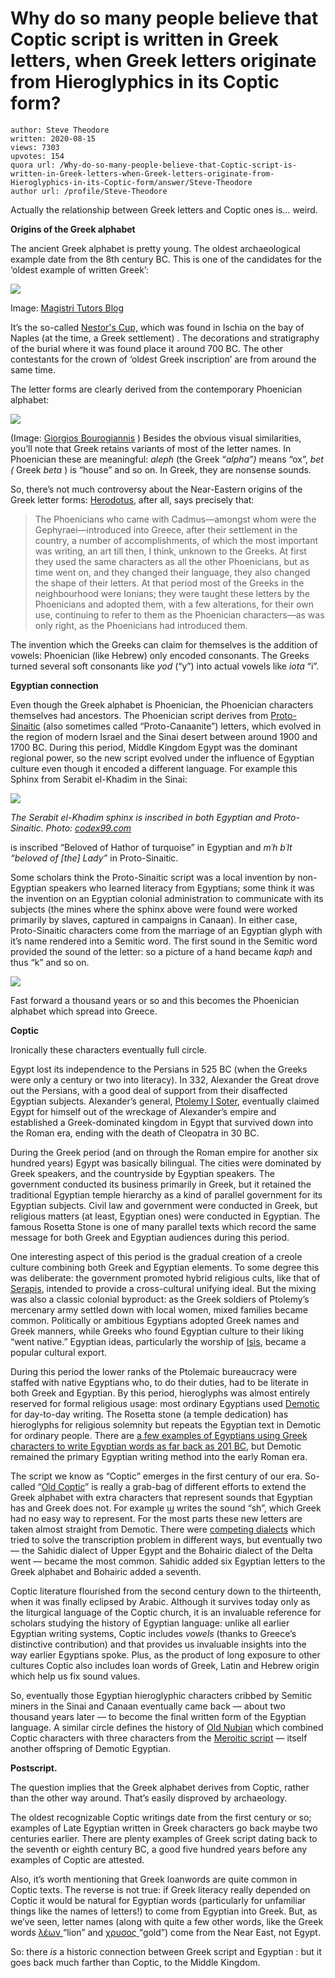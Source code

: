 # Why do so many people believe that Coptic script is written in Greek letters, when Greek letters originate from Hieroglyphics in its Coptic form?

	author: Steve Theodore
	written: 2020-08-15
	views: 7303
	upvotes: 154
	quora url: /Why-do-so-many-people-believe-that-Coptic-script-is-written-in-Greek-letters-when-Greek-letters-originate-from-Hieroglyphics-in-its-Coptic-form/answer/Steve-Theodore
	author url: /profile/Steve-Theodore


Actually the relationship between Greek letters and Coptic ones is… weird.

__Origins of the Greek alphabet__ 

The ancient Greek alphabet is pretty young. The oldest archaeological example date from the 8th century BC. This is one of the candidates for the ‘oldest example of written Greek’:

![](https://qph.fs.quoracdn.net/main-qimg-295102b0ef32a4bdd575e41a40a932e6)

Image: [Magistri Tutors Blog](http://blog.magistritutors.com/2018/09/05/the-artifacts-of-schliemann-nestors-cup/)

It’s the so-called [Nestor's Cup,](https://en.wikipedia.org/wiki/Nestor%27s_Cup_(Pithekoussai)) which was found in Ischia on the bay of Naples (at the time, a Greek settlement) . The decorations and stratigraphy of the burial where it was found place it around 700 BC. The other contestants for the crown of ‘oldest Greek inscription’ are from around the same time.

The letter forms are clearly derived from the contemporary Phoenician alphabet:

![](https://qph.fs.quoracdn.net/main-qimg-cd350a8f2220e7976cd21592146e6919)

(Image: [Giorgios Bourogiannis](https://www.researchgate.net/figure/Comparative-table-of-Phoenician-and-earliest-Greek-alphabetical-scripts-after-JN_fig1_331300441) ) Besides the obvious visual similarities, you’ll note that Greek retains variants of most of the letter names. In Phoenician these are meaningful: _aleph_  (the Greek “_alpha”)_ means “ox”, _bet (_ Greek _beta_ ) is “house” and so on. In Greek, they are nonsense sounds.

So, there’s not much controversy about the Near-Eastern origins of the Greek letter forms: [Herodotus](http://www.perseus.tufts.edu/hopper/text?doc=Hdt.+5.58&fromdoc=Perseus%3Atext%3A1999.01.0126), after all, says precisely that:

> The Phoenicians who came with Cadmus—amongst whom were the Gephyraei—introduced into Greece, after their settlement in the country, a number of accomplishments, of which the most important was writing, an art till then, I think, unknown to the Greeks. At first they used the same characters as all the other Phoenicians, but as time went on, and they changed their language, they also changed the shape of their letters. At that period most of the Greeks in the neighbourhood were Ionians; they were taught these letters by the Phoenicians and adopted them, with a few alterations, for their own use, continuing to refer to them as the Phoenician characters—as was only right, as the Phoenicians had introduced them.

The invention which the Greeks can claim for themselves is the addition of vowels: Phoenician (like Hebrew) only encoded consonants. The Greeks turned several soft consonants like _yod_  (“y”) into actual vowels like _iota_ “i”.

__Egyptian connection__ 

Even though the Greek alphabet is Phoenician, the Phoenician characters themselves had ancestors. The Phoenician script derives from [Proto-Sinaitic](https://omniglot.com/writing/protosinaitc.htm) (also sometimes called “Proto-Canaanite”) letters, which evolved in the region of modern Israel and the Sinai desert between around 1900 and 1700 BC. During this period, Middle Kingdom Egypt was the dominant regional power, so the new script evolved under the influence of Egyptian culture even though it encoded a different language. For example this Sphinx from Serabit el-Khadim in the Sinai:

![](https://qph.fs.quoracdn.net/main-qimg-c159a4c010b4bd2d738e3b9549372206)

_The Serabit el-Khadim sphinx is inscribed in both Egyptian and Proto-Sinaitic. Photo:_ _[codex99.com](http://www.codex99.com/typography/11.html)_ 

is inscribed “Beloved of Hathor of turquoise” in Egyptian and _mʿh bʿlt “beloved of [the] Lady”_ in Proto-Sinaitic.

Some scholars think the Proto-Sinaitic script was a local invention by non-Egyptian speakers who learned literacy from Egyptians; some think it was the invention on an Egyptian colonial administration to communicate with its subjects (the mines where the sphinx above were found were worked primarily by slaves, captured in campaigns in Canaan). In either case, Proto-Sinaitic characters come from the marriage of an Egyptian glyph with it’s name rendered into a Semitic word. The first sound in the Semitic word provided the sound of the letter: so a picture of a hand became _kaph_  and thus “k” and so on.

![](https://qph.fs.quoracdn.net/main-qimg-875bfe4f3a717c6f24dd92ab7895aaae)

Fast forward a thousand years or so and this becomes the Phoenician alphabet which spread into Greece.

__Coptic__ 

Ironically these characters eventually full circle.

Egypt lost its independence to the Persians in 525 BC (when the Greeks were only a century or two into literacy). In 332, Alexander the Great drove out the Persians, with a good deal of support from their disaffected Egyptian subjects. Alexander’s general, [Ptolemy I Soter](https://en.wikipedia.org/wiki/Ptolemy_I_Soter), eventually claimed Egypt for himself out of the wreckage of Alexander’s empire and established a Greek-dominated kingdom in Egypt that survived down into the Roman era, ending with the death of Cleopatra in 30 BC.

During the Greek period (and on through the Roman empire for another six hundred years) Egypt was basically bilingual. The cities were dominated by Greek speakers, and the countryside by Egyptian speakers. The government conducted its business primarily in Greek, but it retained the traditional Egyptian temple hierarchy as a kind of parallel government for its Egyptian subjects. Civil law and government were conducted in Greek, but religious matters (at least, Egyptian ones) were conducted in Egyptian. The famous Rosetta Stone is one of many parallel texts which record the same message for both Greek and Egyptian audiences during this period.

One interesting aspect of this period is the gradual creation of a creole culture combining both Greek and Egyptian elements. To some degree this was deliberate: the government promoted hybrid religious cults, like that of [Serapis](https://en.wikipedia.org/wiki/Serapis), intended to provide a cross-cultural unifying ideal. But the mixing was also a classic colonial byproduct: as the Greek soldiers of Ptolemy’s mercenary army settled down with local women, mixed families became common. Politically or ambitious Egyptians adopted Greek names and Greek manners, while Greeks who found Egyptian culture to their liking “went native.” Egyptian ideas, particularly the worship of [Isis](https://en.wikipedia.org/wiki/Mysteries_of_Isis#:~:text=Isis%20was%20one%20of%20many,conquered%20by%20the%20Roman%20Republic), became a popular cultural export.

During this period the lower ranks of the Ptolemaic bureaucracy were staffed with native Egyptians who, to do their duties, had to be literate in both Greek and Egyptian. By this period, hieroglyphs was almost entirely reserved for formal religious usage: most ordinary Egyptians used [Demotic](https://en.wikipedia.org/wiki/Demotic_(Egyptian)) for day-to-day writing. The Rosetta stone (a temple dedication) has hieroglyphs for religious solemnity but repeats the Egyptian text in Demotic for ordinary people. There are [a few examples of Egyptians using Greek characters to write Egyptian words as far back as 201 BC](https://www.quora.com/What-factual-evidence-do-novice-and-professional-linguists-give-to-show-against-evidence-from-Jean-Francois-Champollion-that-Coptic-is-derived-from-Greek/answer/Steve-Theodore?ch=10&share=171696ca&srid=zLvM), but Demotic remained the primary Egyptian writing method into the early Roman era.

The script we know as “Coptic” emerges in the first century of our era. So-called “[Old Coptic](http://www.coptic-magic.phil.uni-wuerzburg.de/index.php/2019/08/30/an-introduction-to-old-coptic/)” is really a grab-bag of different efforts to extend the Greek alphabet with extra characters that represent sounds that Egyptian has and Greek does not. For example ϣ writes the sound “sh”, which Greek had no easy way to represent. For the most parts these new letters are taken almost straight from Demotic. There were [competing dialects](https://en.wikipedia.org/wiki/Coptic_language#dialects) which tried to solve the transcription problem in different ways, but eventually two — the Sahidic dialect of Upper Egypt and the Bohairic dialect of the Delta went — became the most common. Sahidic added six Egyptian letters to the Greek alphabet and Bohairic added a seventh.

Coptic literature flourished from the second century down to the thirteenth, when it was finally eclipsed by Arabic. Although it survives today only as the liturgical language of the Coptic church, it is an invaluable reference for scholars studying the history of Egyptian language: unlike all earlier Egyptian writing systems, Coptic includes _vowels_ (thanks to Greece’s distinctive contribution) and that provides us invaluable insights into the way earlier Egyptians spoke. Plus, as the product of long exposure to other cultures Coptic also includes loan words of Greek, Latin and Hebrew origin which help us fix sound values.

So, eventually those Egyptian hieroglyphic characters cribbed by Semitic miners in the Sinai and Canaan eventually came back — about two thousand years later — to become the final written form of the Egyptian language. A similar circle defines the history of [Old Nubian](https://en.wikipedia.org/wiki/Old_Nubian) which combined Coptic characters with three characters from the [Meroitic script](https://en.wikipedia.org/wiki/Meroitic_script) — itself another offspring of Demotic Egyptian.



__Postscript.__ 

The question implies that the Greek alphabet derives from Coptic, rather than the other way around. That’s easily disproved by archaeology.

The oldest recognizable Coptic writings date from the first century or so; examples of Late Egyptian written in Greek characters go back maybe two centuries earlier. There are plenty examples of Greek script dating back to the seventh or eighth century BC, a good five hundred years before any examples of Coptic are attested.

Also, it’s worth mentioning that Greek loanwords are quite common in Coptic texts. The reverse is not true: if Greek literacy really depended on Coptic it would be natural for Egyptian words (particularly for unfamiliar things like the names of letters!) to come from Egyptian into Greek. But, as we’ve seen, letter names (along with quite a few other words, like the Greek words [λέων ](https://en.wiktionary.org/wiki/%CE%BB%CE%AD%CF%89%CE%BD#Etymology)“lion” and [χρυσος ](https://en.wiktionary.org/wiki/%CF%87%CF%81%CF%85%CF%83%CF%8C%CF%82#Ancient_Greek)“gold”) come from the Near East, not Egypt.

So: there _is_ a historic connection between Greek script and Egyptian : but it goes back much farther than Coptic, to the Middle Kingdom.

